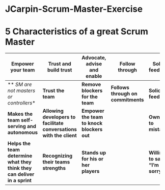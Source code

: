 # JCarpin-Scrum-Master-Exercise

# 5 Characteristics of a great Scrum Master

Empower your team | Trust and build trust | Advocate, advise and enable | Follow through | Solicit feedback
------------------ | --------------------- | --------------------------- | --------------------------|---------------------------------
** *SM are not masters or controllers** | **Trust the team** | **Remove blockers for the team** | **Follows through on commitments** | **Solicit feedback** 
**Makes the team self-serving and autonomous** | **Allowing developers to facilitate conversations with the client** | **Empower the team to knock blockers out** | | **Owns up to mistakes** 
**Helps the team determine what they think they can deliver in a sprint** | **Recognizing their teams strengths** | **Stands up for his or her players** | | **Willing to say, “I’m sorry”** 
